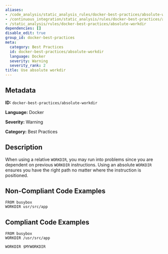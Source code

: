 ```yaml
---
aliases:
- /code_analysis/static_analysis_rules/docker-best-practices/absolute-workdir
- /continuous_integration/static_analysis/rules/docker-best-practices/absolute-workdir
- /static_analysis/rules/docker-best-practices/absolute-workdir
dependencies: []
disable_edit: true
group_id: docker-best-practices
meta:
  category: Best Practices
  id: docker-best-practices/absolute-workdir
  language: Docker
  severity: Warning
  severity_rank: 2
title: Use absolute workdir
---
```

<!--  SOURCED FROM https://github.com/DataDog/datadog-static-analyzer-rule-docs -->


## Metadata
**ID:** `docker-best-practices/absolute-workdir`

**Language:** Docker

**Severity:** Warning

**Category:** Best Practices

## Description
When using a relative `WORKDIR`, you may run into problems since you are dependent on previous `WORKDIR` instructions. Using an absolute `WORKDIR` ensures you have the right path no matter where the instruction is positioned.

## Non-Compliant Code Examples
```docker
FROM busybox
WORKDIR usr/src/app
```

## Compliant Code Examples
```docker
FROM busybox
WORKDIR /usr/src/app

WORKDIR $MYWORKDIR
```
